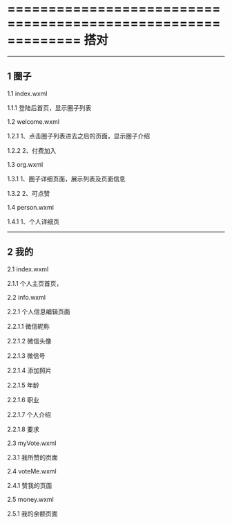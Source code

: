 ﻿
=============================================================
 搭对
=============================================================

-------------------------------------------------------------
1 圈子
-------------------------------------------------------------


1.1 index.wxml

1.1.1 登陆后首页，显示圈子列表

1.2 welcome.wxml

1.2.1 1、点击圈子列表进去之后的页面，显示圈子介绍 

1.2.2 2、付费加入

1.3 org.wxml

1.3.1 1、圈子详细页面，展示列表及页面信息

1.3.2 2、可点赞

1.4 person.wxml

1.4.1 1、个人详细页


-------------------------------------------------------------
2 我的
-------------------------------------------------------------


2.1 index.wxml

2.1.1 个人主页首页，

2.2 info.wxml

2.2.1 个人信息编辑页面

2.2.1.1 微信昵称

2.2.1.2 微信头像

2.2.1.3 微信号

2.2.1.4 添加照片

2.2.1.5 年龄

2.2.1.6 职业

2.2.1.7 个人介绍

2.2.1.8 要求

2.3 myVote.wxml

2.3.1 我所赞的页面

2.4 voteMe.wxml

2.4.1 赞我的页面

2.5 money.wxml

2.5.1 我的余额页面

